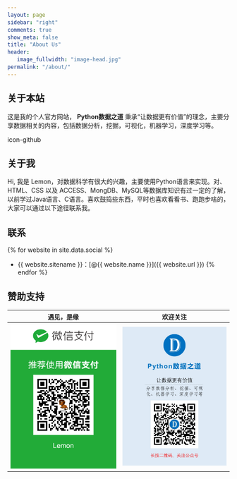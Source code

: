 ```yaml
---
layout: page
sidebar: "right"
comments: true
show_meta: false
title: "About Us"
header:
   image_fullwidth: "image-head.jpg"
permalink: "/about/"
---
```


## 关于本站

这是我的个人官方网站， **Python数据之道** 秉承“让数据更有价值”的理念，主要分享数据相关的内容，包括数据分析，挖掘，可视化，机器学习，深度学习等。

<i class="icon-github"></i> icon-github

## 关于我

Hi, 我是 Lemon，对数据科学有很大的兴趣，主要使用Python语言来实现。对、HTML、CSS 以及 ACCESS、MongDB、MySQL等数据库知识有过一定的了解，以前学过Java语言、C语言。喜欢鼓捣些东西，平时也喜欢看看书、跑跑步啥的，大家可以通过以下途径联系我。

## 联系

{% for website in site.data.social %}
* {{ website.sitename }}：[@{{ website.name }}]({{ website.url }})
{% endfor %}


## 赞助支持


| <center>遇见，是缘</center> | <center>欢迎关注</center> |
| ---------------------------------------- | ---------------------------------------- |
| <img src="/images/wechat-pay.png" width="300"/> | <img src="/images/foot.jpg" width="300"/> |
